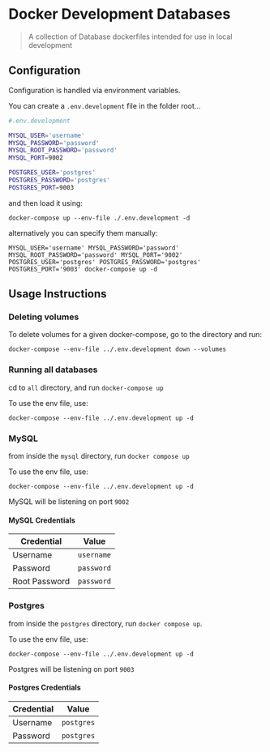 # Docker Development Databases

> A collection of Database dockerfiles intended for use in local development

## Configuration

Configuration is handled via environment variables.

You can create a `.env.development` file in the folder root...

```bash
#.env.development

MYSQL_USER='username'
MYSQL_PASSWORD='password'
MYSQL_ROOT_PASSWORD='password'
MYSQL_PORT=9002

POSTGRES_USER='postgres'
POSTGRES_PASSWORD='postgres'
POSTGRES_PORT=9003

```

and then load it using:

```shell
docker-compose up --env-file ./.env.development -d
```

alternatively you can specify them manually:

```shell
MYSQL_USER='username' MYSQL_PASSWORD='password' MYSQL_ROOT_PASSWORD='password' MYSQL_PORT='9002' POSTGRES_USER='postgres' POSTGRES_PASSWORD='postgres' POSTGRES_PORT='9003' docker-compose up -d
```

## Usage Instructions

### Deleting volumes

To delete volumes for a given docker-compose, go to the directory and run:

```shell
docker-compose --env-file ../.env.development down --volumes
```

### Running all databases

cd to `all` directory, and run `docker-compose up`

To use the env file, use:

```shell
docker-compose --env-file ../.env.development up -d
```

### MySQL

from inside the `mysql` directory, run `docker compose up`

To use the env file, use:

```shell
docker-compose --env-file ../.env.development up -d
```

MySQL will be listening on port `9002`

#### MySQL Credentials

| Credential    | Value      |
| ------------- | ---------- |
| Username      | `username` |
| Password      | `password` |
| Root Password | `password` |

### Postgres

from inside the `postgres` directory, run `docker compose up`.

To use the env file, use:

```shell
docker-compose --env-file ../.env.development up -d
```

Postgres will be listening on port `9003`

#### Postgres Credentials

| Credential | Value      |
| ---------- | ---------- |
| Username   | `postgres` |
| Password   | `postgres` |

